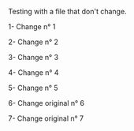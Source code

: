 Testing with a file that don't change.

1- Change n° 1

2- Change n° 2

3- Change n° 3

4- Change n° 4

5- Change n° 5

6- Change original n° 6

7- Change original n° 7